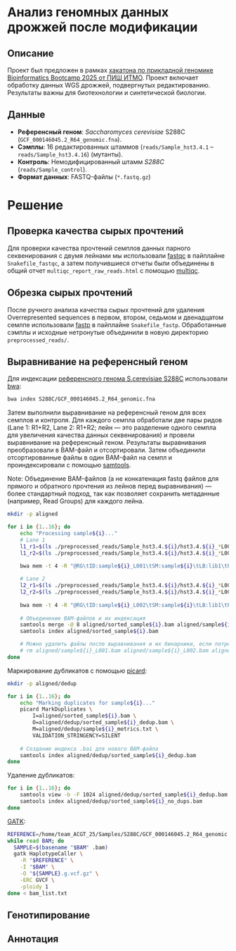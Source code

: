 # Анализ геномных данных дрожжей после модификации

## Описание 
Проект был предложен в рамках [хакатона по прикладной геномике Bioinformatics Bootcamp 2025 от ПИШ ИТМО](https://pish.itmo.ru/genomics-bootcamp). Проект включает обработку данных WGS дрожжей, подвергнутых редактированию. Результаты важны для биотехнологии и синтетической биологии.

## Данные

- **Референсный геном**: *Saccharomyces cerevisiae* S288C (`GCF_000146045.2_R64_genomic.fna`).
- **Сэмплы**: 16 редактированных штаммов (`reads/Sample_hst3.4.1` – `reads/Sample_hst3.4.16`) (мутанты).
- **Контроль**: Немодифицированный штамм *S288C* (`reads/Sample_control`).
- **Формат данных**: FASTQ-файлы (`*.fastq.gz`)

# Решение
## Проверка качества сырых прочтений

Для проверки качества прочтений семплов данных парного секвенирования с двумя лейнами мы использовали [fastqc](https://www.bioinformatics.babraham.ac.uk/projects/fastqc/) в пайплайне ```Snakefile_fastqc```, а затем получившиеся отчеты были объединены в общий отчет ```multiqc_report_raw_reads.html``` с помощью [multiqc](https://seqera.io/multiqc/).

## Обрезка сырых прочтений

После ручного анализа качества сырых прочтений для удаления Overrepresented sequences в первом, втором, седьмом и двенадцатом семлпе использовали [fastp](https://github.com/OpenGene/fastp) в пайплайне ```Snakefile_fastp```. Обработанные сэмплы и исходные нетронутые объединили в новую директорию ```preprocessed_reads/```.

## Выравнивание на референсный геном

Для индексации [референсного генома S.cerevisiae S288C](https://www.ncbi.nlm.nih.gov/datasets/genome/GCF_000146045.2/) использовали [bwa](https://github.com/lh3/bwa): 

```bash
bwa index S288C/GCF_000146045.2_R64_genomic.fna
```

Затем выполнили выравнивание на референсный геном для всех семплов и контроля. Для каждого семпла обработали две пары ридов (Lane 1: R1+R2, Lane 2: R1+R2; лейн — это разделение одного семпла для увеличения качества данных секвенирования) и провели выравнивание на референсный геном. Результаты выравнивания преобразовали в BAM-файл и отсортировали. Затем объединили отсортированные файлы в один BAM-файл на семпл и проиндексировали с помощью [samtools](https://www.htslib.org/). 

Note: Объединение BAM-файлов (а не конкатенация fastq файлов для прямого и обратного прочтения из лейнов перед выравнивания) — более стандартный подход, так как позволяет сохранить метаданные (например, Read Groups) для каждого лейна. 

```bash
mkdir -p aligned

for i in {1..16}; do
    echo "Processing sample${i}..."
    # Lane 1
    l1_r1=$(ls ./preprocessed_reads/Sample_hst3.4.${i}/hst3.4.${i}_*L001_R1*.fastq.gz)
    l1_r2=$(ls ./preprocessed_reads/Sample_hst3.4.${i}/hst3.4.${i}_*L001_R2*.fastq.gz)
    
    bwa mem -t 4 -R "@RG\tID:sample${i}_L001\tSM:sample${i}\tLB:lib1\tPL:ILLUMINA" ../Samples/S288C/GCF_000146045.2_R64_genomic.fna "$l1_r1" "$l1_r2" | samtools view -bS - | samtools sort -o aligned/sample${i}_L001.bam

    # Lane 2
    l2_r1=$(ls ./preprocessed_reads/Sample_hst3.4.${i}/hst3.4.${i}_*L002_R1*.fastq.gz)
    l2_r2=$(ls ./preprocessed_reads/Sample_hst3.4.${i}/hst3.4.${i}_*L002_R2*.fastq.gz)
    
    bwa mem -t 4 -R "@RG\tID:sample${i}_L002\tSM:sample${i}\tLB:lib1\tPL:ILLUMINA" ../Samples/S288C/GCF_000146045.2_R64_genomic.fna "$l2_r1" "$l2_r2" | samtools view -bS - | samtools sort -o aligned/sample${i}_L002.bam
    
    # Объединение BAM-файлов и их индексация 
    samtools merge -@ 8 aligned/sorted_sample${i}.bam aligned/sample${i}_L001.bam aligned/sample${i}_L002.bam
    samtools index aligned/sorted_sample${i}.bam

    # Можно удалить файлы после выравнивания и их бинарники, если потребуется
    # rm aligned/sample${i}_L001.bam aligned/sample${i}_L002.bam aligned/sample${i}_*.sam
done
```

Маркирование дубликатов с помощью [picard](https://github.com/broadinstitute/picard):
```bash
mkdir -p aligned/dedup

for i in {1..16}; do
    echo "Marking duplicates for sample${i}..."
    picard MarkDuplicates \
        I=aligned/sorted_sample${i}.bam \
        O=aligned/dedup/sorted_sample${i}_dedup.bam \
        M=aligned/dedup/sample${i}_metrics.txt \
        VALIDATION_STRINGENCY=SILENT
    
    # Создание индекса .bai для нового BAM-файла
    samtools index aligned/dedup/sorted_sample${i}_dedup.bam
done
```

Удаление дубликатов:
```bash 
for i in {1..16}; do
    samtools view -b -F 1024 aligned/dedup/sorted_sample${i}_dedup.bam > aligned/dedup/sorted_sample${i}_no_dups.bam
    samtools index aligned/dedup/sorted_sample${i}_no_dups.bam
done
```

[GATK](https://gatk.broadinstitute.org/hc/en-us):

```bash
REFERENCE=/home/team_ACGT_25/Samples/S288C/GCF_000146045.2_R64_genomic.fna
while read BAM; do
  SAMPLE=$(basename "$BAM" .bam)
  gatk HaplotypeCaller \
    -R "$REFERENCE" \
    -I "$BAM" \
    -O "${SAMPLE}.g.vcf.gz" \
    -ERC GVCF \
    -ploidy 1
done < bam_list.txt
```



## Генотипирование


## Аннотация